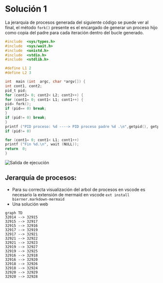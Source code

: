 # Solución 1
La jerarquía de procesos generada del siguiente código se puede ver al final, el método `fork()` presente es el encargado de generar un proceso hijo como copia del padre para cada iteración dentro del bucle generado.

``` c
#include  <sys/types.h>
#include  <sys/wait.h>
#include  <unistd.h>
#include  <stdio.h>
#include  <stdlib.h>

#define L1 2
#define L2 3

int  main (int  argc, char *argv[]) {
int cont1, cont2;
pid_t pid;
for (cont2= 0; cont2< L2; cont2++) {
for (cont1= 0; cont1< L1; cont1++) {
pid= fork();
if (pid== 0) break;
}
if (pid!= 0) break;
}
printf ("PID proceso: %d ----> PID proceso padre %d .\n",getpid(), getppid());
if (pid!= 0)

for (cont1= 0; cont1< L1; cont1++)
printf ("Fin %d.\n", wait (NULL));
return  0;
}
```

![Salida de ejecución ](https://live.staticflickr.com/65535/49979623293_fdd1d91cc5.jpg)

## Jerarquía de procesos:

* Para su correcta visualización del arbol de procesos en vscode es necesario la extensión de mermaid en vscode `ext install bierner.markdown-mermaid` 
* Una solución web 

``` mermaid
graph TD
32014 --> 32915
32915 --> 32917
32915 --> 32916
32917 --> 32919
32917 --> 32921
32921 --> 32922
32921 --> 32923
32919 --> 32927
32919 --> 32925
32916 --> 32918
32916 --> 32920
32918 --> 32926
32918 --> 32924
32920 --> 32929
32920 --> 32928
```
<!--stackedit_data:
eyJoaXN0b3J5IjpbLTE2NDk2NTI0NTQsMTY4NDk2ODQ4MCwxOT
QyNzE0NjYwXX0=
-->